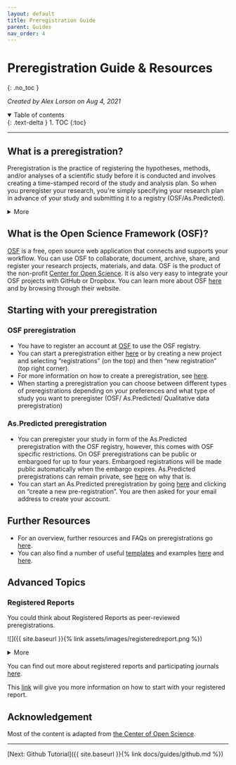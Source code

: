 ```yaml
---
layout: default
title: Preregistration Guide
parent: Guides
nav_order: 4
---
```


# Preregistration Guide & Resources
{: .no_toc }

*Created by Alex Lorson on Aug 4, 2021*

<details open markdown="block">
  <summary>
    Table of contents
  </summary>
  {: .text-delta }
1. TOC
{:toc}
</details>

---

## What is a preregistration?

Preregistration is the practice of registering the hypotheses, methods, and/or analyses of a scientific study before it is conducted and involves creating a time-stamped record of the study and analysis plan.
So when you preregister your research, you're simply specifying your research plan in advance of your study and submitting it to a registry (OSF/As.Predicted). 

<details markdown="block">
<summary>More</summary>
  
  Preregistration separates *hypothesis-generating* (exploratory) from *hypothesis-testing* (confirmatory) research. Both are important. We can think of exploratory and confirmatory as different parts of the research cycle, in which researchers develop hypotheses in the exploratory phase and become more confident in the veracity of those hypotheses in the confirmatory phase. But the same data cannot be used to generate and test a hypothesis, which can happen unintentionally and reduce the credibility of your results. Addressing this problem through planning improves the quality and transparency of your research.

  Thus, **preregistration enables confirmatory hypothesis testing**, which allows you to have a higher level of confidence in your findings and helps others who may wish to build on it. 

| Confirmatory Research                       |  Exploratory Research                                              |
|:--------------------------------------------|:-------------------------------------------------------------------|
| Hypothesis testing                          |  Hypothesis generating                                             |
| Data-independent                            |  Data-dependent                                                    |
| Minimizes false positives                   |  Minimizes false negatives in order to find unexpected discoveries |
| P-values retain diagnostic value            |  P-values lose diagnostic value                                    |
| Inferences may be drawn to wider population |  Not useful for making inferences to any wider population          |  

</details>  

## What is the Open Science Framework (OSF)?

[OSF](https://www.osf.io) is a free, open source web application that connects and supports your workflow. You can use OSF to collaborate, document, archive, share, and register your research projects, materials, and data. OSF is the product of the non-profit [Center for Open Science](https://www.cos.io/). It is also very easy to integrate your OSF projects with GitHub or Dropbox. You can learn more about OSF [here](https://osf.io/4znzp/wiki/home/) and by browsing through their website.

## Starting with your preregistration

### OSF preregistration

* You have to register an account at [OSF](https://osf.io/dashboard) to use the OSF registry.
*	You can start a preregistration either [here](https://osf.io/prereg/) or by creating a new project and selecting “registrations” (on the top) and then “new registration” (top right corner). 
*	For more information on how to create a preregistration, see [here](https://help.osf.io/hc/en-us/articles/360019738834-Create-a-Preregistration).
*	When starting a preregistration you can choose between different types of preregistrations depending on your preferences and what type of study you want to preregister (OSF/ As.Predicted/ Qualitative data preregistration)

### As.Predicted preregistration

*	You can preregister your study in form of the As.Predicted preregistration with the OSF registry, however, this comes with OSF specific restrictions. On OSF preregistrations can be public or embargoed for up to four years. Embargoed registrations will be made public automatically when the embargo expires. As.Predicted preregistrations can remain private, see [here](https://aspredicted.org/messages/private_forever.php) on why that is.
*	You can start an As.Predicted preregistration by going [here](https://aspredicted.org/) and clicking on “create a new pre-registration”. You are then asked for your email address to create your account. 

## Further Resources

* For an overview, further resources and FAQs on preregistrations go [here](https://www.cos.io/initiatives/prereg).
* You can also find a number of useful [templates](https://osf.io/zab38/wiki/home/?view) and examples [here](https://osf.io/registries) and [here](https://osf.io/e6auq/wiki/Example%20Preregistrations/?view).

## Advanced Topics

### Registered Reports

You could think about Registered Reports as peer-reviewed preregistrations. 

![]({{ site.baseurl }}{% link assets/images/registeredreport.png %})

<details markdown="block">
<summary>More</summary>
  
The registered report format requires authors to submit a description of the study methods and analyses prior to data collection. Once the method and analysis plan is vetted through Stage 1 peer review, publication of the findings is provisionally guaranteed. The associated study is then conducted, and the research report is submitted to Stage 2 peer review. Stage 2 peer review confirms that the actual research methods are consistent with the preregistered protocol and that quality thresholds are met (e.g., manipulation checks confirm the validity of the experimental manipulation). Studies that pass Stage 2 peer review are then published regardless of whether the results are confirming or disconfirming, significant or nonsignificant. 

</details>  
  
You can find out more about registered reports and participating journals [here](https://www.cos.io/initiatives/registered-reports).

This [link](https://help.osf.io/hc/en-us/articles/360019930913-Submit-a-Registered-Report) will give you more information on how to start with your registered report.

## Acknowledgement

Most of the content is adapted from [the Center of Open Science](https://www.cos.io/).

---

[Next: Github Tutorial]({{ site.baseurl }}{% link docs/guides/github.md %})
